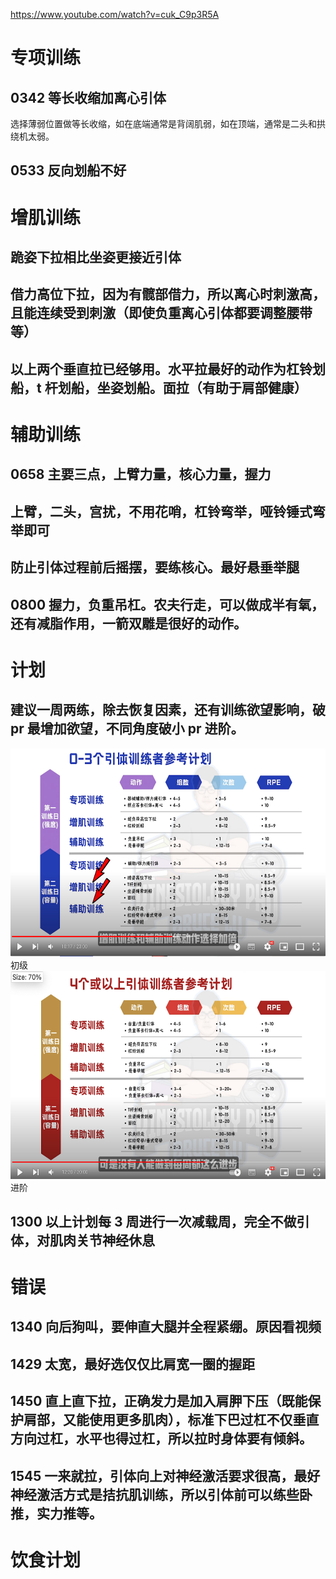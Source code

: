 https://www.youtube.com/watch?v=cuk_C9p3R5A

# 专项训练

## 0342 等长收缩加离心引体

选择薄弱位置做等长收缩，如在底端通常是背阔肌弱，如在顶端，通常是二头和拱绕机太弱。

## 0533 反向划船不好

# 增肌训练

## 跪姿下拉相比坐姿更接近引体

## 借力高位下拉，因为有髋部借力，所以离心时刺激高，且能连续受到刺激（即使负重离心引体都要调整腰带等）

## 以上两个垂直拉已经够用。水平拉最好的动作为杠铃划船，t 杆划船，坐姿划船。面拉（有助于肩部健康）

# 辅助训练

## 0658 主要三点，上臂力量，核心力量，握力

## 上臂，二头，宫扰，不用花哨，杠铃弯举，哑铃锤式弯举即可

## 防止引体过程前后摇摆，要练核心。最好悬垂举腿

## 0800 握力，负重吊杠。农夫行走，可以做成半有氧，还有减脂作用，一箭双雕是很好的动作。

# 计划

## 建议一周两练，除去恢复因素，还有训练欲望影响，破 pr 最增加欲望，不同角度破小 pr 进阶。

<img src='./img/2023-10-31-12-52-46.png' height=333px></img>  
初级
<img src='./img/2023-10-31-12-55-34.png' height=333px></img>  
进阶

## 1300 以上计划每 3 周进行一次减载周，完全不做引体，对肌肉关节神经休息

# 错误

## 1340 向后狗叫，要伸直大腿并全程紧绷。原因看视频

## 1429 太宽，最好选仅仅比肩宽一圈的握距

## 1450 直上直下拉，正确发力是加入肩胛下压（既能保护肩部，又能使用更多肌肉），标准下巴过杠不仅垂直方向过杠，水平也得过杠，所以拉时身体要有倾斜。

## 1545 一来就拉，引体向上对神经激活要求很高，最好神经激活方式是拮抗肌训练，所以引体前可以练些卧推，实力推等。

# 饮食计划
